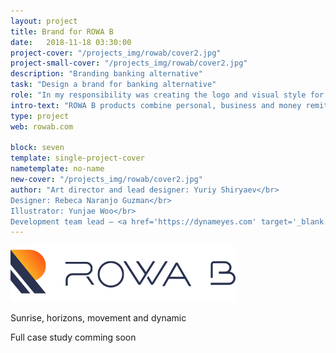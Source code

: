 ```yaml
---
layout: project
title: Brand for ROWA B
date:   2018-11-18 03:30:00
project-cover: "/projects_img/rowab/cover2.jpg"
project-small-cover: "/projects_img/rowab/cover2.jpg"
description: "Branding banking alternative"
task: "Design a brand for banking alternative"
role: "In my responsibility was creating the logo and visual style for the brand. I have been negotiating, designing and presenting the brand image. I managed a visual designer and illustrator. When visuals have been developed I helped to structure and create guidelines."
intro-text: "ROWA B products combine personal, business and money remittance services."
type: project
web: rowab.com

block: seven
template: single-project-cover
nametemplate: no-name
new-cover: "/projects_img/rowab/cover2.jpg"
author: "Art director and lead designer: Yuriy Shiryaev</br>
Designer: Rebeca Naranjo Guzman</br>
Illustrator: Yunjae Woo</br>
Development team lead – <a href='https://dynameyes.com' target='_blank'>Geronimo Matias</a>"
---
```




<span class="p800">![](/projects_img/rowab/logo.svg)</span>

<span class="p-center">Sunrise, horizons, movement and dynamic</span><br>

Full case study comming soon